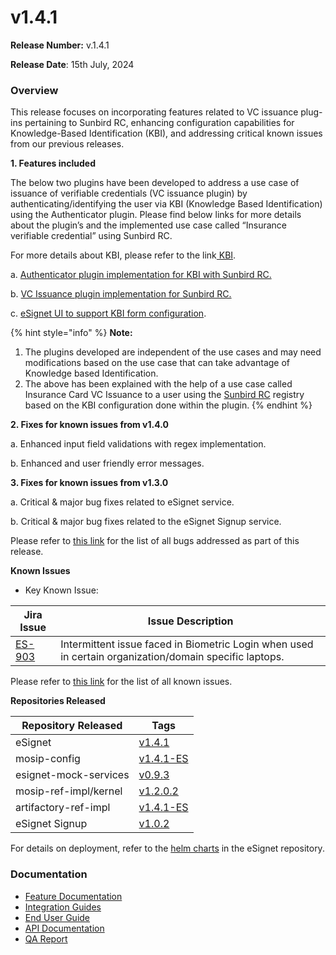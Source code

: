 # v1.4.1

**Release Number:** v.1.4.1&#x20;

**Release Date**: 15th July, 2024

### Overview

This release focuses on incorporating features related to VC issuance plug-ins pertaining to Sunbird RC, enhancing configuration capabilities for Knowledge-Based Identification (KBI), and addressing critical known issues from our previous releases.

**1. Features included**

The below two plugins have been developed to address a use case of issuance of verifiable credentials (VC issuance plugin) by authenticating/identifying the user via KBI (Knowledge Based Identification) using the Authenticator plugin. Please find below links for more details about the plugin’s and the implemented use case called “Insurance verifiable credential” using Sunbird RC.

For more details about KBI, please refer to the link[ KBI](https://docs.esignet.io/end-user-guide/knowledge-based-authentication).

a. [Authenticator plugin implementation for KBI with Sunbird RC.](../../overview/features/#authenticator-plugin-implementation-for-kbi-with-sunbird-rc)

b. [VC Issuance plugin implementation for Sunbird RC.](../../overview/features/#vc-issuance-plugin-implementation-for-sunbird-rc)

c. [eSignet UI to support KBI form configuration](../../overview/features/#kbi-form-configuration-for-esignet-ui).

{% hint style="info" %}
**Note:**

1. The plugins developed are independent of the use cases and may need modifications based on the use case that can take advantage of Knowledge based Identification.
2. The above has been explained with the help of a use case called Insurance Card VC Issuance to a user using the [Sunbird RC](https://github.com/mosip/digital-credential-plugins/blob/master/sunbird-rc-esignet-integration-impl/README.md) registry based on the KBI configuration done within the plugin.
{% endhint %}

**2. Fixes for known issues from v1.4.0**

a. Enhanced input field validations with regex implementation.

b. Enhanced and user friendly error messages.

**3. Fixes for known issues from v1.3.0**

a. Critical & major bug fixes related to eSignet service.

b. Critical & major bug fixes related to the eSignet Signup service.

Please refer to [this link](https://mosip.atlassian.net/jira/software/c/projects/ES/issues/?jql=%22Release%20Number%5BLabels%5D%22%20in%20\(esignet\_v1.4.1\)%20and%20issuetype%3DBug) for the list of all bugs addressed as part of this release.

**Known Issues**

* Key Known Issue:&#x20;

| Jira Issue                                          | Issue Description                                                                                      |
| --------------------------------------------------- | ------------------------------------------------------------------------------------------------------ |
| [ES-903](https://mosip.atlassian.net/browse/ES-903) | Intermittent issue faced in Biometric Login when used in certain organization/domain specific laptops. |

Please refer to [this link](https://mosip.atlassian.net/jira/software/c/projects/ES/issues/?jql=labels%20%3D%20known-issue-eSignet-v1.4.1) for the list of all known issues.

**Repositories Released**

| Repository Released   | Tags                                                                             |
| --------------------- | -------------------------------------------------------------------------------- |
| eSignet               | [v1.4.1](https://github.com/mosip/esignet/tree/release-1.4.x)                    |
| mosip-config          | [v1.4.1-ES](https://github.com/mosip/mosip-config/tree/release-1.4.1-ES)         |
| esignet-mock-services | [v0.9.3](https://github.com/mosip/esignet-mock-services/tree/release-0.9.x)      |
| mosip-ref-impl/kernel | [v1.2.0.2](https://github.com/mosip/mosip-ref-impl/tree/release-1.2.0.x/kernel)  |
| artifactory-ref-impl  | [v1.4.1-ES](https://github.com/mosip/artifactory-ref-impl/tree/release-1.4.1-ES) |
| eSignet Signup        | [v1.0.2](https://github.com/mosip/esignet-signup/tree/release-1.0.x)             |

For details on deployment, refer to the [helm charts](https://github.com/mosip/esignet/tree/v1.4.1/helm) in the eSignet repository.

### Documentation

* [Feature Documentation](https://docs.esignet.io/overview/features#knowledge-based-authentication)
* [Integration Guides](https://docs.esignet.io/integration)
* [End User Guide](https://docs.esignet.io/end-user-guide)
* [API Documentation](https://github.com/mosip/esignet/blob/v1.4.0/docs/esignet-openapi.yaml)
* [QA Report ](https://docs.esignet.io/versions/v1.4.1/test-report)
